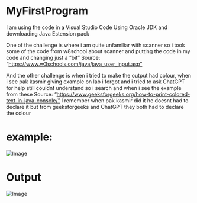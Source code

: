 # MyFirstProgram
I am using the code in a Visual Studio Code Using Oracle JDK and downloading Java Estension pack 

One of the challenge is where i am quite unfamiliar with scanner so i took some of the code from w8school about scanner and putting the code in my code and changing just a “bit” 
Source: “https://www.w3schools.com/java/java_user_input.asp”

And the other challenge is when i tried to make the output had colour, when i see pak kasmir giving example on lab i forgot and i tried to ask ChatGPT for help still couldnt understand so i search and when i see the example from these
Source: “https://www.geeksforgeeks.org/how-to-print-colored-text-in-java-console/” 
I remember when pak kasmir did it he doesnt had to declare it but from geeksforgeeks and ChatGPT they both had to declare the colour 
# example:

![Image](https://github.com/user-attachments/assets/e7f420a3-690e-400d-9860-6d6b04a40d46)
 # Output

![Image](https://github.com/user-attachments/assets/ee33379c-b73f-4689-ac1a-2550d3fc7f04)
